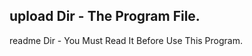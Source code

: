 
upload Dir - The Program File.
---------------------------------
readme Dir - You Must Read It Before Use This Program.
